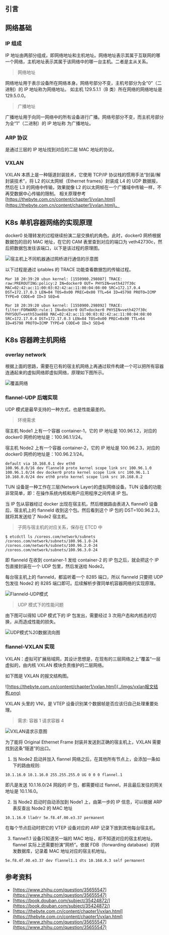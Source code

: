 ## 引言

## 网络基础

### IP 组成

IP 地址由两部分组成，即网络地址和主机地址。网络地址表示其属于互联网的哪一个网络，主机地址表示其属于该网络中的哪一台主机。二者是主从关系。

> 网络地址

网络地址用于表示设备所在网络本身。网络号部分不变，主机号部分为全“0”（二进制）的 IP 地址称为网络地址。 如主机 129.5.1.1（B 类）所在网络的网络地址是 129.5.0.0。

> 广播地址

广播地址用于向同一网络中的所有设备进行广播。网络号部分不变，而主机号部分为全“1”（二进制）的 IP 地址称 为广播地址。

### ARP 协议

是通过三层的 IP 地址找到对应的二层 MAC 地址的协议。

### VXLAN

VXLAN 本质上是一种隧道封装技术，它使用 TCP/IP 协议栈的惯用手法“封装/解封装技术”，将 L2 的以太网帧（Ethernet frames）封装成 L4 的 UDP 数据报，然后在 L3 的网络中传输，效果就像 L2 的以太网帧在一个广播域中传输一样，不再受数据中心传输的限制。
相关原理参考 [https://thebyte.com.cn/content/chapter1/vxlan.html](https://thebyte.com.cn/content/chapter1/vxlan.html)。

## K8s 单机容器网络的实现原理

docker0 处理转发的过程继续扮演二层交换机的角色。此时，docker0 网桥根据数据包的目的 MAC 地址，在它的 CAM 表里查到对应的端口为 veth42730c，然后把数据包发往该端口，以下是该过程的原理图。

![宿主机上不同机器通过网桥进行通信的示意图](../imgs/宿主机上不同机器通过网桥进行通信的示意图.png)

以下过程是通过 iptables 的 TRACE 功能查看数据包的传输过程。

```shell
Mar 18 20:39:20 ubun kernel: [1550900.298087] TRACE: raw:PREROUTING:policy:2 IN=docker0 OUT= PHYSIN=veth427f30c MAC=02:42:ac:11:00:03:02:42:ac:11:00:04:08:00 SRC=172.17.0.4 DST=172.17.0.3 LEN=84 TOS=0x00 PREC=0x00 TTL=64 ID=45798 PROTO=ICMP TYPE=0 CODE=0 ID=3 SEQ=6

Mar 18 20:39:20 ubun kernel: [1550900.298092] TRACE: filter:FORWARD:rule:1 IN=docker0 OUT=docker0 PHYSIN=veth427f30c PHYSOUT=veth53ae888 MAC=02:42:ac:11:00:03:02:42:ac:11:00:04:08:00 SRC=172.17.0.4 DST=172.17.0.3 LEN=84 TOS=0x00 PREC=0x00 TTL=64 ID=45798 PROTO=ICMP TYPE=0 CODE=0 ID=3 SEQ=6
```

## K8s 容器跨主机网络

### overlay network

根据上面的思路，需要在已有的宿主机网络上再通过软件构建一个可以把所有容器连通起来的虚拟网络即虚拟网络，原理如下图所示。

![覆盖网络](../imgs/覆盖网络.png)

### flannel-UDP 后端实现

UDP 模式是最早支持的一种方式，也是性能最差的。

> 环境需求

宿主机 Node1 上有一个容器 container-1，它的 IP 地址是 100.96.1.2，对应的 docker0 网桥的地址是：100.96.1.1/24。

宿主机 Node2 上有一个容器 container-2，它的 IP 地址是 100.96.2.3，对应的 docker0 网桥的地址是：100.96.2.1/24。

```shell
default via 10.168.0.1 dev eth0
100.96.0.0/16 dev flannel0 proto kernel scope link src 100.96.1.0
100.96.1.0/24 dev docker0 proto kernel scope link src 100.96.1.1
10.168.0.0/24 dev eth0 proto kernel scope link src 10.168.0.2
```

TUN 设备是一种工作在三层(Network Layer)的虚拟网络设备。TUN 设备的功能非常简单，即：在操作系统内核和用户应用程序之间传递 IP 包。

当 IP 包从容器经过 docker 出现在宿主机，然后根据路由表进入 flannel0 设备后，宿主机上的 flanneld 收到这个包。然后看到这个 IP 包的 DST=100.96.2.3，就将其发送给了 Node2 宿主机。

> 子网与宿主机的对应关系，保存在 ETCD 中

```shell
$ etcdctl ls /coreos.com/network/subnets
/coreos.com/network/subnets/100.96.1.0-24
/coreos.com/network/subnets/100.96.2.0-24
/coreos.com/network/subnets/100.96.3.0-24
```

即 flanneld 在收到 container-1 发给 container-2 的 IP 包之后，就会把这个 IP 包直接封装在一个 UDP 包里，然后发送给 Node2。

每台宿主机上的 flanneld，都监听着一个 8285 端口，所以 flanneld 只要把 UDP 包发往 Node2 的 8285 端口即可。后续解析步骤同单机容器网络的实现原理。

![Flanneld-UDP模式](../imgs/Flanneld-UDP模式.png)

> UDP 模式下的性能问题

由下图可以得知 UDP 模式下的 IP 包发出，需要经过 3 次用户态和内核态的切换，从而造成性能的损失。

![UDP模式%20数据流向图](../imgs/Flannel-UDP数据流向.png)

### flannel-VXLAN 实现

VXLAN：虚拟可扩展局域网，其设计思想是，在现有的三层网络之上”覆盖“一层虚拟的，由内核 VXLAN 模块负责维护的二层网络。

如下图是 VXLAN 的报文结构图。

![https://thebyte.com.cn/content/chapter1/vxlan.html](../imgs/vxlan报文结构.png)

VXLAN 头里的 VNI，是 VTEP 设备识别某个数据帧是否应该归自己处理重要处理。

> 需求: 容器 1 请求容器 4

![VXLAN请求示意图](../imgs/VXLAN请求示意图.png)

为了能将 Original Ethernet Frame 封装并发送到正确的宿主机上，VXLAN 需要找到这条“隧道”的出口。

1. 当 Node2 启动并加入 flannel 网络之后，在其他所有节点上，会添加一条如下的路由规则:

```shell
10.1.16.0 10.1.16.0 255.255.255.0 UG 0 0 0 flannel.1
```

即凡是发送 10.1.16.0/24 网段的 IP 包，都需要经过 flannel，并且最后发往的网关地址是 10.1.16.0。

2. 当 Node2 启动时自动添加到 Node1 上，由第一步的 IP 信息，可以根据 ARP 表反查出 Node2 的 MAC 地址

```shell
10.1.16.0 lladrr 5e.f8.4f.00.e3.37 permanent
```

在每个节点启动时把它的 VTEP 设备对应的 ARP 记录下放到其他每台宿主机。

3. flannel1.1 设备只知道另一端的 MAC 地址，却不知道对应的宿主机地址。flannel 实际上还需要扮演“网桥”。依据 FDB（forwarding database）的转发数据库，记录着 MAC 地址对应的宿主机地址。

```shell
5e.f8.4f.00.e3.37 dev flannel1.1 dts 10.168.0.3 self permanent
```

## 参考资料

- [https://www.zhihu.com/question/35655547](https://www.zhihu.com/question/35655547)
- [https://book.douban.com/subject/35424872/](https://book.douban.com/subject/35424872/)
- [https://thebyte.com.cn/content/chapter1/vxlan.html](https://thebyte.com.cn/content/chapter1/vxlan.html)
- [https://www.zhihu.com/question/35655547](https://www.zhihu.com/question/35655547)
